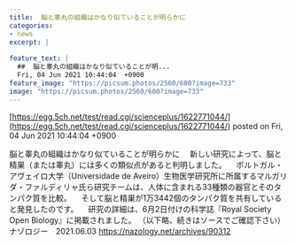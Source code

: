 ```yaml
---
title:  脳と睾丸の組織はかなり似ていることが明らかに  
categories:
- news
excerpt: |
  
feature_text: |
  ##  脳と睾丸の組織はかなり似ていることが明...
  Fri, 04 Jun 2021 10:44:04  +0900
feature_image: "https://picsum.photos/2560/600?image=733"
image: "https://picsum.photos/2560/600?image=733"
---
```


[https://egg.5ch.net/test/read.cgi/scienceplus/1622771044/](https://egg.5ch.net/test/read.cgi/scienceplus/1622771044/)
posted on Fri, 04 Jun 2021 10:44:04  +0900

<!--more-->

脳と睾丸の組織はかなり似ていることが明らかに 　新しい研究によって、脳と精巣（または睾丸）には多くの類似点があると判明しました。 　ポルトガル・アヴェイロ大学（Universidade de Aveiro）生物医学研究所に所属するマルガリダ・ファルディリャ氏ら研究チームは、人体に含まれる33種類の器官とそのタンパク質を比較。 　そして脳と精巣が1万3442個のタンパク質を共有していると発見したのです。 　研究の詳細は、6月2日付けの科学誌『Royal Society Open Biology』に掲載されました。 （以下略、続きはソースでご確認下さい） ナゾロジー　2021.06.03 https://nazology.net/archives/90312

